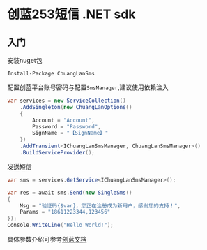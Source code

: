 # 创蓝253短信 .NET sdk

## 入门

安装nuget包

`Install-Package ChuangLanSms`

配置创蓝平台账号密码与配置`SmsManager`,建议使用依赖注入

```csharp
var services = new ServiceCollection()
    .AddSingleton(new ChuangLanOptions()
    {
        Account = "Account",
        Password = "Password",
        SignName = "【SignName】"
    })
    .AddTransient<IChuangLanSmsManager, ChuangLanSmsManager>()
    .BuildServiceProvider();
```

发送短信

```csharp
var sms = services.GetService<IChuangLanSmsManager>();

var res = await sms.Send(new SingleSms()
{
    Msg = "验证码{$var}，您正在注册成为新用户，感谢您的支持！",
    Params = "18611223344,123456"
});
Console.WriteLine("Hello World!");
```

具体参数介绍可参考[创蓝文档](https://zz.253.com/api_doc/) 